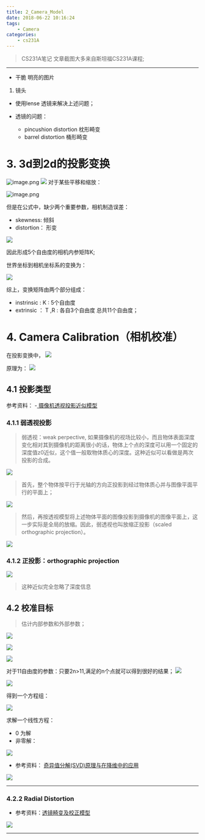 ```yaml
---
title: 2_Camera_Model
date: 2018-06-22 10:16:24
tags:
	- Camera
categories:
	- cs231A
---
```

> CS231A笔记
> 文章截图大多来自斯坦福CS231A课程;
---

- 干脆 明亮的图片

1.  镜头
- 使用lense 透镜来解决上述问题；

- 透镜的问题：
   - pincushion distortion 枕形畸变
  - barrel distortion 桶形畸变


# 3. 3d到2d的投影变换
![image.png](https://upload-images.jianshu.io/upload_images/5361608-03d37c544f3260a2.png?imageMogr2/auto-orient/strip%7CimageView2/2/w/1240)
![](https://upload-images.jianshu.io/upload_images/5361608-f22aaa6b85b5c1c2.png?imageMogr2/auto-orient/strip%7CimageView2/2/w/1240)
对于某些平移和缩放：

![image.png](https://upload-images.jianshu.io/upload_images/5361608-aa9051feb0ad3ba7.png?imageMogr2/auto-orient/strip%7CimageView2/2/w/1240)

但是在公式中，缺少两个重要参数，相机制造误差：
- skewness: 倾斜
- distortion： 形变

![](https://upload-images.jianshu.io/upload_images/5361608-cd8d34757e165d97.png?imageMogr2/auto-orient/strip%7CimageView2/2/w/1240)

因此形成5个自由度的相机内参矩阵K;

世界坐标到相机坐标系的变换为：

![](https://upload-images.jianshu.io/upload_images/5361608-e8d619979d82849a.png?imageMogr2/auto-orient/strip%7CimageView2/2/w/1240)

综上，变换矩阵由两个部分组成：
- instrinsic : K : 5个自由度
- extrinsic ： T ,R : 各自3个自由度
总共11个自由度；

# 4. Camera Calibration（相机校准）

在投影变换中，
![](https://upload-images.jianshu.io/upload_images/5361608-2de9c0e396c134df.png?imageMogr2/auto-orient/strip%7CimageView2/2/w/1240)

原理为：
![](https://upload-images.jianshu.io/upload_images/5361608-56bd38497c0aa26a.png?imageMogr2/auto-orient/strip%7CimageView2/2/w/1240)


## 4.1 投影类型

参考资料：
-[ 摄像机透视投影近似模型](https://blog.csdn.net/jyc1228/article/details/4209870)
### 4.1.1 弱透视投影

>弱透视：weak perpective, 如果摄像机的视场比较小，而且物体表面深度变化相对其到摄像机的距离很小的话，物体上个点的深度可以用一个固定的深度值z0近似，这个值一般取物体质心的深度。这种近似可以看做是两次投影的合成。

![](https://upload-images.jianshu.io/upload_images/5361608-10876044e7f7900a.png?imageMogr2/auto-orient/strip%7CimageView2/2/w/1240)

>首先，整个物体按平行于光轴的方向正投影到经过物体质心并与图像平面平行的平面上；

![](https://upload-images.jianshu.io/upload_images/5361608-bf0b8cfedaf66c57.png?imageMogr2/auto-orient/strip%7CimageView2/2/w/1240)


>然后，再按透视模型将上述物体平面的图像投影到摄像机的图像平面上，这一步实际是全局的放缩。因此，弱透视也叫放缩正投影（scaled orthographic projection）。


![](https://upload-images.jianshu.io/upload_images/5361608-d6e80555a72c7dfa.png?imageMogr2/auto-orient/strip%7CimageView2/2/w/1240)


### 4.1.2 正投影：orthographic projection
![](https://upload-images.jianshu.io/upload_images/5361608-68c0aa0e15865b30.png?imageMogr2/auto-orient/strip%7CimageView2/2/w/1240)
>这种近似完全忽略了深度信息



## 4.2 校准目标

> 估计内部参数和外部参数；

![](https://upload-images.jianshu.io/upload_images/5361608-819d27eb90c59245.png?imageMogr2/auto-orient/strip%7CimageView2/2/w/1240)

![](https://upload-images.jianshu.io/upload_images/5361608-b2b94ebd08e64e3b.png?imageMogr2/auto-orient/strip%7CimageView2/2/w/1240)

![](https://upload-images.jianshu.io/upload_images/5361608-734a190121f0af84.png?imageMogr2/auto-orient/strip%7CimageView2/2/w/1240)

对于11自由度的参数：只要2n>11,满足的n个点就可以得到很好的结果；
![](https://upload-images.jianshu.io/upload_images/5361608-4f0424a16bb4daa7.png?imageMogr2/auto-orient/strip%7CimageView2/2/w/1240)

![](https://upload-images.jianshu.io/upload_images/5361608-52f254e482337ca7.png?imageMogr2/auto-orient/strip%7CimageView2/2/w/1240)

得到一个方程组：

![](https://upload-images.jianshu.io/upload_images/5361608-63d1cb18425bbd9e.png?imageMogr2/auto-orient/strip%7CimageView2/2/w/1240)

求解一个线性方程：
- 0 为解
- 非零解： 

![](https://upload-images.jianshu.io/upload_images/5361608-314c82c970c265c3.png?imageMogr2/auto-orient/strip%7CimageView2/2/w/1240)


- 参考资料： [奇异值分解(SVD)原理与在降维中的应用](http://www.cnblogs.com/pinard/p/6251584.html)


![](https://upload-images.jianshu.io/upload_images/5361608-38920e7d3beea99c.png?imageMogr2/auto-orient/strip%7CimageView2/2/w/1240)



---
### 4.2.2 Radial Distortion

- 参考资料：[透镜畸变及校正模型](https://blog.csdn.net/dcrmg/article/details/52950141)

![](https://upload-images.jianshu.io/upload_images/5361608-fdc05c03cc05a7f0.png?imageMogr2/auto-orient/strip%7CimageView2/2/w/1240)





---

